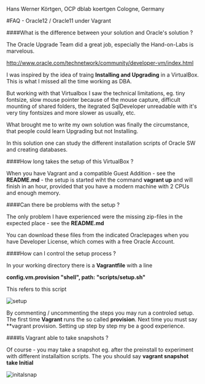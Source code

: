 Hans Werner Körtgen, OCP
dblab koertgen
Cologne, Germany

#FAQ - Oracle12 / Oracle11 under Vagrant

####What is the difference between your solution and Oracle's solution  ?

The Oracle Upgrade Team did a great job, especially the Hand-on-Labs is marvelous.

http://www.oracle.com/technetwork/community/developer-vm/index.html
 
I was inspired by the idea of traing **Installing and Upgrading** in a VirtualBox. This is what I missed all the time working as DBA.

But  working with that Virtualbox I saw the technical limitations, eg. tiny fontsize, slow mouse pointer because of the mouse capture, difficult mounting of shared folders, the itegrated SqlDeveloper unreadable with it's very tiny fontsizes and more slower as usually, etc. 

What brought me to write my own solution was finally the circumstance, that people could learn Upgrading but not Installing.

In this solution one can study the different installation scripts of Oracle SW and creating databases.

####How long takes the setup of this VirtualBox ?

When you have Vagrant and a compatible Guest Addition - see the **README.md** - the setup is started wiht the command **vagrant up** and will finish in an hour, provided that you have a modern machine with 2 CPUs and enough memory.

####Can there be problems with the setup ?

The only problem I have experienced were the missing zip-files in the expected place - see the **README.md**

You can download these files from the indicated Oraclepages when you have Developer License, which comes with a free Oracle Account.

####How can I control the setup process ?

In your working directory there is a **Vagrantfile** with a line

**config.vm.provision "shell", path: "scripts/setup.sh"**

This refers to this script

![setup](/home/oracle/Pictures/oel71Setup.png  "setup.sh")

By commenting / uncommenting the steps you may run a controled setup. The first time **Vagrant** runs the so called **provision**.  Next time you must say **vagrant provision.
Setting up step by step my be a good experience.

####Is Vagrant able to take snapshots ?

Of course - you may take a snapshot eg. after the preinstall to experiment with different installaltion scripts.  The you should say **vagrant snapshot take Initial**

![initalsnap](/home/oracle/Pictures/oel71Snapshots.png  "Inital snapshot")



